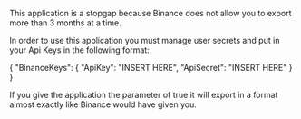This application is a stopgap because Binance does not allow you to export more than 3 months at a time.

In order to use this application you must manage user secrets and put in your Api Keys in the following format:

{
  "BinanceKeys": {
    "ApiKey": "INSERT HERE",
    "ApiSecret": "INSERT HERE"
  }
}

If you give the application the parameter of true it will export in a format almost exactly like Binance would have given you.
